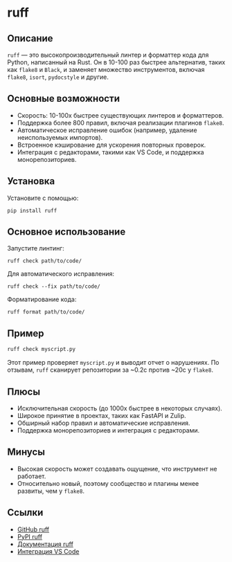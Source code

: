 # ruff

## Описание
`ruff` — это высокопроизводительный линтер и форматтер кода для Python, написанный на Rust. Он в 10-100 раз быстрее альтернатив, таких как `flake8` и `Black`, и заменяет множество инструментов, включая `flake8`, `isort`, `pydocstyle` и другие.

## Основные возможности
- Скорость: 10-100x быстрее существующих линтеров и форматтеров.
- Поддержка более 800 правил, включая реализации плагинов `flake8`.
- Автоматическое исправление ошибок (например, удаление неиспользуемых импортов).
- Встроенное кэширование для ускорения повторных проверок.
- Интеграция с редакторами, такими как VS Code, и поддержка монорепозиториев.

## Установка
Установите с помощью:
```
pip install ruff
```

## Основное использование
Запустите линтинг:
```
ruff check path/to/code/
```
Для автоматического исправления:
```
ruff check --fix path/to/code/
```
Форматирование кода:
```
ruff format path/to/code/
```

## Пример
```bash
ruff check myscript.py
```
Этот пример проверяет `myscript.py` и выводит отчет о нарушениях. По отзывам, `ruff` сканирует репозитории за ~0.2с против ~20с у `flake8`.

## Плюсы
- Исключительная скорость (до 1000x быстрее в некоторых случаях).
- Широкое принятие в проектах, таких как FastAPI и Zulip.
- Обширный набор правил и автоматические исправления.
- Поддержка монорепозиториев и интеграция с редакторами.

## Минусы
- Высокая скорость может создавать ощущение, что инструмент не работает.
- Относительно новый, поэтому сообщество и плагины менее развиты, чем у `flake8`.

## Ссылки
- [GitHub ruff](https://github.com/astral-sh/ruff)
- [PyPI ruff](https://pypi.python.org/pypi/ruff)
- [Документация ruff](https://docs.astral.sh/ruff/)
- [Интеграция VS Code](https://github.com/astral-sh/ruff-vscode)

